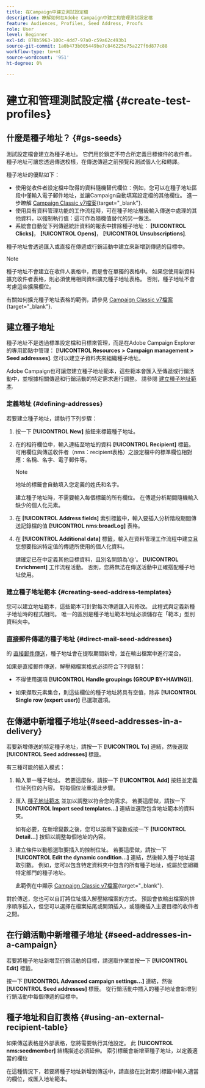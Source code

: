 ```yaml
---
title: 在Campaign中建立測試設定檔
description: 瞭解如何在Adobe Campaign中建立和管理測試設定檔
feature: Audiences, Profiles, Seed Address, Proofs
role: User
level: Beginner
exl-id: 878b5963-100c-4dd7-97a0-c59a62c493b1
source-git-commit: 1a0b473b005449be7c846225e75a227f6d877c88
workflow-type: tm+mt
source-wordcount: '951'
ht-degree: 0%

---
```


# 建立和管理測試設定檔 {#create-test-profiles}

## 什麼是種子地址？ {#gs-seeds}

測試設定檔會建立為種子地址。 它們用於鎖定不符合所定義目標條件的收件者。 種子地址可讓您透過傳送校樣，在傳送傳遞之前預覽和測試個人化和轉譯。

種子地址的優點如下：

* 使用從收件者設定檔中取得的資料隨機替代欄位：例如，您可以在種子地址區段中僅輸入電子郵件地址，並讓Campaign自動填寫設定檔的其他欄位。 進一步瞭解 [Campaign Classic v7檔案](https://experienceleague.adobe.com/docs/campaign-classic/using/sending-messages/using-seed-addresses/use-case--selecting-seed-addresses-on-criteria.html?lang=en){target="_blank"}.
* 使用具有資料管理功能的工作流程時，可在種子地址層級輸入傳送中處理的其他資料，以強制執行值：這可作為隨機值替代的另一做法。
* 系統會自動從下列傳遞統計資料的報表中排除種子地址： **[!UICONTROL Clicks]**， **[!UICONTROL Opens]**， **[!UICONTROL Unsubscriptions]**.

種子地址會透過匯入或直接在傳遞或行銷活動中建立來新增到傳遞的目標中。

>[!NOTE]
>
>種子地址不會建立在收件人表格中，而是會在單獨的表格中。 如果您使用新資料擴充收件者表格，則必須使用相同資料擴充種子地址表格。 否則，種子地址不會考慮這些擴展欄位。
>
>有關如何擴充種子地址表格的範例，請參見 [Campaign Classic v7檔案](https://experienceleague.adobe.com/docs/campaign-classic/using/sending-messages/using-seed-addresses/use-case--selecting-seed-addresses-on-criteria.html){target="_blank"}.



## 建立種子地址

種子地址不是透過標準設定檔和目標來管理，而是在Adobe Campaign Explorer的專用節點中管理： **[!UICONTROL Resources > Campaign management > Seed addresses]**. 您可以建立子資料夾來組織種子地址。

Adobe Campaign也可讓您建立種子地址範本，這些範本會匯入至傳遞或行銷活動中，並根據相關傳遞和行銷活動的特定需求進行調整。 請參閱 [建立種子地址範本](#creating-seed-address-templates).

### 定義地址 {#defining-addresses}

若要建立種子地址，請執行下列步驟：

1. 按一下 **[!UICONTROL New]** 按鈕來標籤種子地址。
1. 在的相符欄位中，輸入連結至地址的資料 **[!UICONTROL Recipient]** 標籤。 可用欄位與傳送收件者（nms：recipient表格）之設定檔中的標準欄位相對應：名稱、名字、電子郵件等。

   >[!NOTE]
   >
   >地址的標籤會自動填入您定義的姓氏和名字。
   >
   >建立種子地址時，不需要輸入每個標籤的所有欄位。 在傳遞分析期間隨機輸入缺少的個人化元素。

1. 在 **[!UICONTROL Address fields]** 索引標籤中，輸入要插入分析階段期間傳送記錄檔的值 **[!UICONTROL nms:broadLog]** 表格。

1. 在 **[!UICONTROL Additional data]** 標籤，輸入在資料管理工作流程中建立且您想要指派特定值的傳遞所使用的個人化資料。

   請確定已在中定義其他目標資料，且別名開頭為&#39;@&#39;。 **[!UICONTROL Enrichment]** 工作流程活動。 否則，您將無法在傳送活動中正確搭配種子地址使用。

### 建立種子地址範本 {#creating-seed-address-templates}

您可以建立地址範本，這些範本可針對每次傳遞匯入和修改。 此程式與定義新種子地址時的程式相同。 唯一的區別是種子地址範本地址必須儲存在「範本」型別資料夾中。

### 直接郵件傳遞的種子地址 {#direct-mail-seed-addresses}

的 [直接郵件傳送](../send/direct-mail.md)，種子地址會在提取期間新增，並在輸出檔案中進行混合。

如果是直接郵件傳送，解壓縮檔案格式必須符合下列限制：

* 不得使用選項 **[!UICONTROL Handle groupings (GROUP BY+HAVING)]**.

* 如果擷取元素集合，則這些欄位的種子地址將具有空值，除非 **[!UICONTROL Single row (expert user)]** 已選取選項。

## 在傳遞中新增種子地址{#seed-addresses-in-a-delivery}

若要新增傳送的特定種子地址，請按一下 **[!UICONTROL To]** 連結，然後選取 **[!UICONTROL Seed addresses]** 標籤。

有三種可能的插入模式：

1. 輸入單一種子地址。  若要這麼做，請按一下 **[!UICONTROL Add]** 按鈕並定義位址列位的內容。 對每個位址重複此步驟。

1. 匯入 [種子地址範本](#creating-seed-address-template) 並加以調整以符合您的需求。 若要這麼做，請按一下 **[!UICONTROL Import seed templates...]** 連結並選取包含地址範本的資料夾。

   如有必要，在新增變數之後，您可以按兩下變數或按一下 **[!UICONTROL Detail...]** 按鈕以調整每個地址的內容。

1. 建立條件以動態選取要插入的控制位址。 若要這麼做，請按一下 **[!UICONTROL Edit the dynamic condition...]** 連結，然後輸入種子地址選取引數。 例如，您可以包含特定資料夾中包含的所有種子地址，或屬於您組織特定部門的種子地址。

   此範例在中顯示 [Campaign Classic v7檔案](https://experienceleague.adobe.com/docs/campaign-classic/using/sending-messages/using-seed-addresses/use-case--selecting-seed-addresses-on-criteria.html){target="_blank"}.

對於傳送，您也可以自訂將位址插入解壓縮檔案的方式。 預設會依輸出檔案的排序順序插入，但您可以選擇在檔案結尾或開頭插入，或隨機插入主要目標的收件者之間。

## 在行銷活動中新增種子地址 {#seed-addresses-in-a-campaign}

若要將種子地址新增至行銷活動的目標，請選取作業並按一下 **[!UICONTROL Edit]** 標籤。

按一下 **[!UICONTROL Advanced campaign settings...]** 連結，然後 **[!UICONTROL Seed addresses]** 標籤。 從行銷活動中插入的種子地址會新增到行銷活動中每個傳遞的目標中。

## 種子地址和自訂表格 {#using-an-external-recipient-table}

如果傳送表格是外部表格，您將需要執行其他設定。 此 **[!UICONTROL nms:seedmember]** 結構描述必須延伸。 索引標籤會新增至種子地址，以定義適當的欄位

在這種情況下，若要將種子地址新增到傳送中，請直接在比對索引標籤中輸入適當的欄位，或匯入地址範本。

<!--The **nms:seedMember** schema extension is [this section](../../configuration/using/seed-addresses.md).-->
